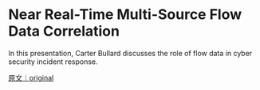 
# Near Real-Time Multi-Source Flow Data Correlation

In this presentation, Carter Bullard discusses the role of flow data in cyber security incident response.

[原文｜original](https://insights.sei.cmu.edu/library/near-real-time-multi-source-flow-data-correlation/)
        
